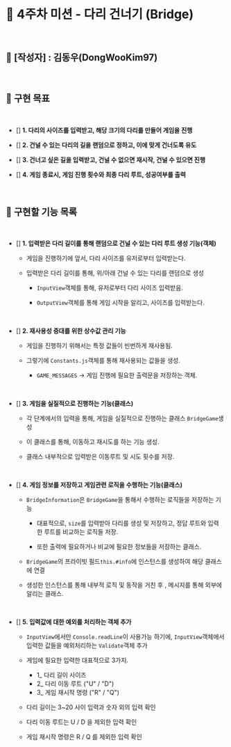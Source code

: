 # 🌉 4주차 미션 - 다리 건너기 (Bridge)

<br>

## 👦 [작성자] : 김동우(DongWooKim97)

<br>

## 🎯 구현 목표

<br>

- [] **1. 다리의 사이즈를 입력받고, 해당 크기의 다리를 만들어 게임을 진행**

- [] **2. 건널 수 있는 다리의 길을 랜덤으로 정하고, 이에 맞게 건너도록 유도**

- [] **3. 건너고 싶은 길을 입력받고, 건널 수 없으면 재시작, 건널 수 있으면 진행**

- [] **4. 게임 종료시, 게임 진행 횟수와 최종 다리 루트, 성공여부를 출력**

<br>

## 📝 구현할 기능 목록

<br>

- [] **1. 입력받은 다리 길이를 통해 랜덤으로 건널 수 있는 다리 루트 생성 기능(객체)**

  - 게임을 진행하기에 앞서, 다리 사이즈를 유저로부터 입력받는다.

  - 입력받은 다리 길이를 통해, 위/아래 건널 수 있는 다리를 랜덤으로 생성

    - `InputView`객체를 통해, 유저로부터 다리 사이즈 입력받음.

    - `OutputView`객체를 통해 게임 시작을 알리고, 사이즈를 입력받는다.

<br>

- [] **2. 재사용성 증대를 위한 상수값 관리 기능**

  - 게임을 진행하기 위해서는 특정 값들이 빈번하게 재사용됨.

  - 그렇기에 `Constants.js`객체를 통해 재사용되는 값들을 생성.

    - `GAME_MESSAGES` -> 게임 진행에 필요한 출력문을 저장하는 객체.

<br>

- [] **3. 게임을 실질적으로 진행하는 기능(클래스)**

  - 각 단계에서의 입력을 통해, 게임을 실질적으로 진행하는 클래스 `BridgeGame`생성

  - 이 클래스를 통해, 이동하고 재시도를 하는 기능 생성.

  - 클래스 내부적으로 입력받은 이동루트 및 시도 횟수를 저장.

<br>

- [] **4. 게임 정보를 저장하고 게임관련 로직을 수행하는 기능(클래스)**

  - `BridgeInformation`은 `BridgeGame`을 통해서 수행하는 로직들을 저장하는 기능

    - 대표적으로, `size`를 입력받아 다리를 생성 및 저장하고, 정답 루트와 입력한 루트를 비교하는 로직들 저장.

    - 또한 출력에 필요하거나 비교에 필요한 정보들을 저장하는 클래스.

  - `BridgeGame`의 프라이빗 필드`this.#info`에 인스턴스를 생성하여 해당 클래스에 연결

  - 생성한 인스턴스를 통해 내부적 로직 및 동작을 거친 후 , 메시지를 통해 외부에 알리는 클래스.

<br>

- [] **5. 입력값에 대한 예외를 처리하는 객체 추가**

  - `InputView`에서만 `Console.readLine`이 사용가능 하기에, `InputView`객체에서 입력한 값들을 예외처리하는 `Validate`객체 추가

  - 게임에 필요한 입력한 대표적으로 3가지.

    - 1\_ 다리 길이 사이즈
    - 2\_ 다리 이동 루트 ("U" / "D")
    - 3\_ 게임 재시작 명령 ("R" / "Q")

  - 다리 길이는 3~20 사이 입력과 숫자 외의 입력 확인
  - 다리 이동 루트는 U / D 을 제외한 입력 확인
  - 게임 재시작 명령은 R / Q 를 제외한 입력 확인
